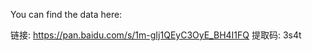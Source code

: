 <!--
 * @Description: 
 * @Version: 1.0
 * @Autor: Alex
 * @Date: 2019-12-15 23:37:07
 * @LastEditors: Alex
 * @LastEditTime: 2019-12-15 23:48:46
 -->
You can find the data here: 

链接: https://pan.baidu.com/s/1m-gIj1QEyC3OyE_BH4I1FQ 提取码: 3s4t